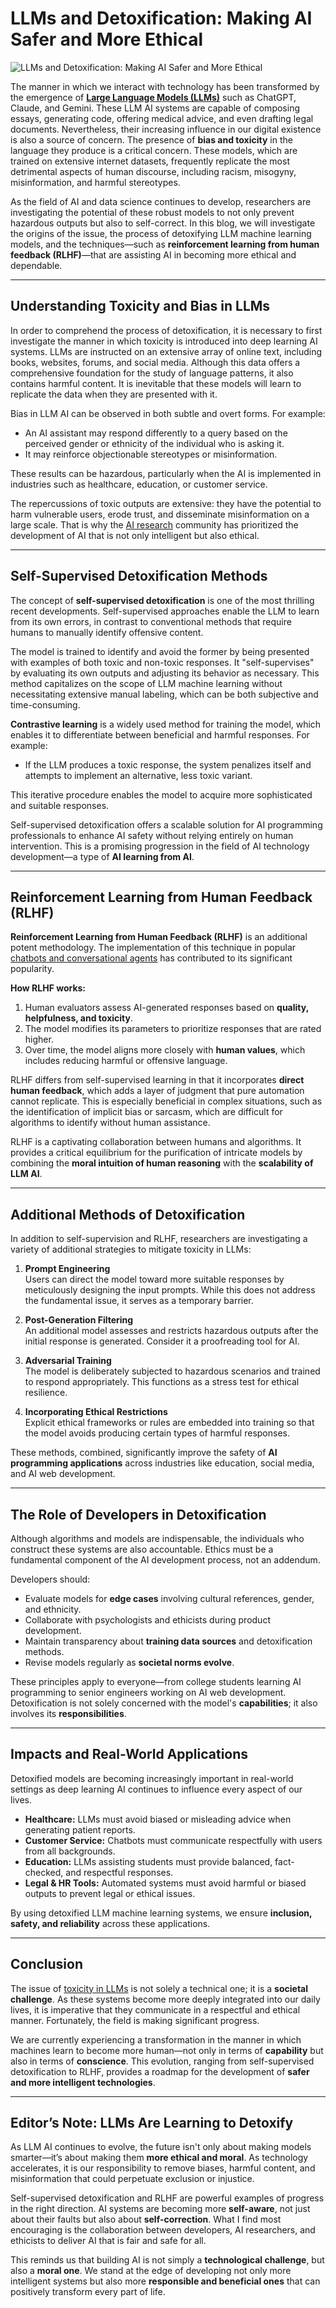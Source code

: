 # LLMs and Detoxification: Making AI Safer and More Ethical

![LLMs and Detoxification: Making AI Safer and More Ethical](https://admin.groupify.ai/assets/c0e120c6-deee-4ee1-a459-59211a63eb51)

The manner in which we interact with technology has been transformed by the emergence of [**Large Language Models (LLMs)**](https://groupify.ai/multimodal-ai-tools) such as ChatGPT, Claude, and Gemini. These LLM AI systems are capable of composing essays, generating code, offering medical advice, and even drafting legal documents. Nevertheless, their increasing influence in our digital existence is also a source of concern. The presence of **bias and toxicity** in the language they produce is a critical concern. These models, which are trained on extensive internet datasets, frequently replicate the most detrimental aspects of human discourse, including racism, misogyny, misinformation, and harmful stereotypes.

As the field of AI and data science continues to develop, researchers are investigating the potential of these robust models to not only prevent hazardous outputs but also to self-correct. In this blog, we will investigate the origins of the issue, the process of detoxifying LLM machine learning models, and the techniques—such as **reinforcement learning from human feedback (RLHF)**—that are assisting AI in becoming more ethical and dependable.

---

## Understanding Toxicity and Bias in LLMs

In order to comprehend the process of detoxification, it is necessary to first investigate the manner in which toxicity is introduced into deep learning AI systems. LLMs are instructed on an extensive array of online text, including books, websites, forums, and social media. Although this data offers a comprehensive foundation for the study of language patterns, it also contains harmful content. It is inevitable that these models will learn to replicate the data when they are presented with it.

Bias in LLM AI can be observed in both subtle and overt forms. For example:
- An AI assistant may respond differently to a query based on the perceived gender or ethnicity of the individual who is asking it.  
- It may reinforce objectionable stereotypes or misinformation.  

These results can be hazardous, particularly when the AI is implemented in industries such as healthcare, education, or customer service.

The repercussions of toxic outputs are extensive: they have the potential to harm vulnerable users, erode trust, and disseminate misinformation on a large scale. That is why the [AI research](https://groupify.ai/ai-tools-for-research) community has prioritized the development of AI that is not only intelligent but also ethical.

---

## Self-Supervised Detoxification Methods

The concept of **self-supervised detoxification** is one of the most thrilling recent developments. Self-supervised approaches enable the LLM to learn from its own errors, in contrast to conventional methods that require humans to manually identify offensive content.

The model is trained to identify and avoid the former by being presented with examples of both toxic and non-toxic responses. It "self-supervises" by evaluating its own outputs and adjusting its behavior as necessary. This method capitalizes on the scope of LLM machine learning without necessitating extensive manual labeling, which can be both subjective and time-consuming.

**Contrastive learning** is a widely used method for training the model, which enables it to differentiate between beneficial and harmful responses. For example:
- If the LLM produces a toxic response, the system penalizes itself and attempts to implement an alternative, less toxic variant.  

This iterative procedure enables the model to acquire more sophisticated and suitable responses.

Self-supervised detoxification offers a scalable solution for AI programming professionals to enhance AI safety without relying entirely on human intervention. This is a promising progression in the field of AI technology development—a type of **AI learning from AI**.

---

## Reinforcement Learning from Human Feedback (RLHF)

**Reinforcement Learning from Human Feedback (RLHF)** is an additional potent methodology. The implementation of this technique in popular [chatbots and conversational agents](https://groupify.ai/ai-text-generators) has contributed to its significant popularity.

**How RLHF works:**
1. Human evaluators assess AI-generated responses based on **quality, helpfulness, and toxicity**.  
2. The model modifies its parameters to prioritize responses that are rated higher.  
3. Over time, the model aligns more closely with **human values**, which includes reducing harmful or offensive language.  

RLHF differs from self-supervised learning in that it incorporates **direct human feedback**, which adds a layer of judgment that pure automation cannot replicate. This is especially beneficial in complex situations, such as the identification of implicit bias or sarcasm, which are difficult for algorithms to identify without human assistance.

RLHF is a captivating collaboration between humans and algorithms. It provides a critical equilibrium for the purification of intricate models by combining the **moral intuition of human reasoning** with the **scalability of LLM AI**.

---

## Additional Methods of Detoxification

In addition to self-supervision and RLHF, researchers are investigating a variety of additional strategies to mitigate toxicity in LLMs:

1. **Prompt Engineering**  
   Users can direct the model toward more suitable responses by meticulously designing the input prompts. While this does not address the fundamental issue, it serves as a temporary barrier.

2. **Post-Generation Filtering**  
   An additional model assesses and restricts hazardous outputs after the initial response is generated. Consider it a proofreading tool for AI.

3. **Adversarial Training**  
   The model is deliberately subjected to hazardous scenarios and trained to respond appropriately. This functions as a stress test for ethical resilience.

4. **Incorporating Ethical Restrictions**  
   Explicit ethical frameworks or rules are embedded into training so that the model avoids producing certain types of harmful responses.

These methods, combined, significantly improve the safety of **AI programming applications** across industries like education, social media, and AI web development.

---

## The Role of Developers in Detoxification

Although algorithms and models are indispensable, the individuals who construct these systems are also accountable. Ethics must be a fundamental component of the AI development process, not an addendum.

Developers should:
- Evaluate models for **edge cases** involving cultural references, gender, and ethnicity.  
- Collaborate with psychologists and ethicists during product development.  
- Maintain transparency about **training data sources** and detoxification methods.  
- Revise models regularly as **societal norms evolve**.  

These principles apply to everyone—from college students learning AI programming to senior engineers working on AI web development. Detoxification is not solely concerned with the model's **capabilities**; it also involves its **responsibilities**.

---

## Impacts and Real-World Applications

Detoxified models are becoming increasingly important in real-world settings as deep learning AI continues to influence every aspect of our lives.

- **Healthcare:** LLMs must avoid biased or misleading advice when generating patient reports.  
- **Customer Service:** Chatbots must communicate respectfully with users from all backgrounds.  
- **Education:** LLMs assisting students must provide balanced, fact-checked, and respectful responses.  
- **Legal & HR Tools:** Automated systems must avoid harmful or biased outputs to prevent legal or ethical issues.  

By using detoxified LLM machine learning systems, we ensure **inclusion, safety, and reliability** across these applications.

---

## Conclusion

The issue of [toxicity in LLMs](https://www.analyticsvidhya.com/blog/2025/03/evaluating-toxicity-in-large-language-models/) is not solely a technical one; it is a **societal challenge**. As these systems become more deeply integrated into our daily lives, it is imperative that they communicate in a respectful and ethical manner. Fortunately, the field is making significant progress.

We are currently experiencing a transformation in the manner in which machines learn to become more human—not only in terms of **capability** but also in terms of **conscience**. This evolution, ranging from self-supervised detoxification to RLHF, provides a roadmap for the development of **safer and more intelligent technologies**.

---

## Editor’s Note: LLMs Are Learning to Detoxify

As LLM AI continues to evolve, the future isn't only about making models smarter—it’s about making them **more ethical and moral**. As technology accelerates, it is our responsibility to remove biases, harmful content, and misinformation that could perpetuate exclusion or injustice.

Self-supervised detoxification and RLHF are powerful examples of progress in the right direction. AI systems are becoming more **self-aware**, not just about their faults but also about **self-correction**. What I find most encouraging is the collaboration between developers, AI researchers, and ethicists to deliver AI that is fair and safe for all.

This reminds us that building AI is not simply a **technological challenge**, but also a **moral one**. We stand at the edge of developing not only more intelligent systems but also more **responsible and beneficial ones** that can positively transform every part of life.
